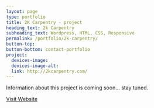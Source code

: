 ```yaml
---
layout: page
type: portfolio
title: 2K Carpentry - project
heading_text: 2k Carpentry
subheading_text: Wordpress, HTML, CSS, Responsive
permalink: /portfolio/2k-carpentry/
button-top:
button-bottom: contact-portfolio
project:
  devices-image:
  devices-image-alt:
  link: http://2kcarpentry.com/
---
```


Information about this project is coming soon... stay tuned.

<div class="button-visit-website">
  <a href="{{ page.project.link }}" target="_blank" title="External link - visit www.2kcarpentry">Visit Website <i class="fa fa-external-link"></i></a>
</div>
